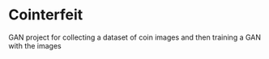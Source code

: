 # Cointerfeit
GAN project for collecting a dataset of coin images and then training a GAN with the images
